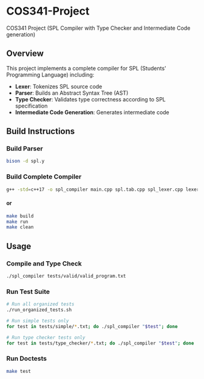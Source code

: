 # COS341-Project
COS341 Project (SPL Compiler with Type Checker and Intermediate Code generation)

## Overview
This project implements a complete compiler for SPL (Students' Programming Language) including:
- **Lexer**: Tokenizes SPL source code
- **Parser**: Builds an Abstract Syntax Tree (AST)
- **Type Checker**: Validates type correctness according to SPL specification
- **Intermediate Code Generation**: Generates intermediate code

## Build Instructions

### Build Parser
```bash
bison -d spl.y
```

### Build Complete Compiler
```bash
g++ -std=c++17 -o spl_compiler main.cpp spl.tab.cpp spl_lexer.cpp lexer_bridge.cpp type_checker.cpp Intermediate-Code-Generation/codegen.cpp
```
#### or 
```bash
make build
make run
make clean
```
## Usage

### Compile and Type Check
```bash
./spl_compiler tests/valid/valid_program.txt
```

### Run Test Suite
```bash
# Run all organized tests
./run_organized_tests.sh

# Run simple tests only
for test in tests/simple/*.txt; do ./spl_compiler "$test"; done

# Run type checker tests only  
for test in tests/type_checker/*.txt; do ./spl_compiler "$test"; done
```
### Run Doctests
```bash
make test
```


